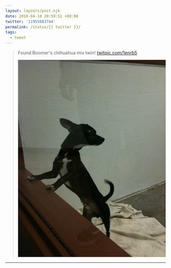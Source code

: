 ```yaml
---
layout: layouts/post.njk
date: 2010-04-10 20:59:51 +00:00
twitter: '11955683744'
permalink: /status/{{ twitter }}/
tags: 
  - tweet
---
```


> Found Boomer's chihuahua mix twin! [twitpic.com/1enrb5](http://twitpic.com/1enrb5)
> 
> ![little black dog](/img/85089281.jpg)

---
